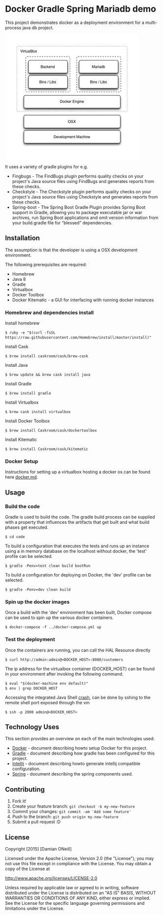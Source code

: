 # Docker Gradle Spring Mariadb demo

This project demonstrates docker as a deployment environment for a multi-process java db project.

![Alt text](./docs/demo.png?raw=true "Demo Architecture")

It uses a variety of gradle plugins for e.g.

* Fingbugs - The FindBugs plugin performs quality checks on your project's Java source files using FindBugs and generates reports from these checks.
* Checkstyle - The Checkstyle plugin performs quality checks on your project's Java source files using Checkstyle and generates reports from these checks.
* Spring-boot - The Spring Boot Gradle Plugin provides Spring Boot support in Gradle, allowing you to package executable jar or war archives, run Spring Boot applications and omit version information from your build.gradle file for “blessed” dependencies.


## Installation

The assumption is that the developer is using a OSX development environment.

The following prerequisites are required:

- Homebrew
- Java 8
- Gradle
- Virtualbox
- Docker Toolbox
- Docker Kitematic - a GUI for interfacing with running docker instances

### Homebrew and dependencies install

Install homebrew 

    $ ruby -e "$(curl -fsSL https://raw.githubusercontent.com/Homebrew/install/master/install)" 

Install Cask

    $ brew install caskroom/cask/brew-cask 
     
Install Java

    $ brew update && brew cask install java 
     
Install Gradle

    $ brew install gradle 
     
Install Virtualbox 

    $ brew cask install virtualbox 

Install Docker Toolbox 

    $ brew install Caskroom/cask/dockertoolbox 
    
Install Kitematic

    $ brew install Caskroom/cask/kitematic 
    

### Docker Setup
Instructions for setting up a virtualbox hosting a docker os can be found here [docker.md](./docs/docker.md).
    
## Usage

### Build the code
Gradle is used to build the code.  The gradle build process can be supplied with a property that influences the artifacts that get built
and what build phases get executed.

    $ cd code
    
To build a configuration that executes the tests and runs up an instance using a in memory database on the localhost without docker, the 'test' profile can be selected.
    
    $ gradle -Penv=test clean build bootRun
    
To build a configuration for deploying on Docker, the 'dev' profile can be selected.
    
    $ gradle -Penv=dev clean build

### Spin up the docker images
Once a build with the 'dev' environment has been built, Docker compose can be used to spin up the various docker containers.

    $ docker-compose -f ../docker-compose.yml up
    
### Test the deployment
Once the containers are running, you can call the HAL Resource directly 

    $ curl http://admin:admin@<DOCKER_HOST>:8080/customers

The ip address for the virtualbox container (DOCKER_HOST) can be found in your environment after invoking the following command.

    $ eval "$(docker-machine env default)"
    $ env | grep DOCKER_HOST
    
Accessing the integrated Java Shell [crash](http://docs.spring.io/spring-boot/docs/current/reference/html/production-ready-remote-shell.html), can be done by sshing to the remote shell port exposed through the vm

    $ ssh -p 2000 admin@<DOCKER_HOST>


## Technology Uses
This section provides an overview on each of the main technologies used: 

* [Docker](./docs/docker.md) - document describing howto setup Docker for this project.
* [Gradle](./docs/gradle.md) - document describing how gradle has been configured for this project.
* [Intellij](./docs/intellij.md) - document describing howto generate intellij compatible configuration.
* [Spring](./docs/spring.md) - document describing the spring components used.

## Contributing

1. Fork it!
2. Create your feature branch: `git checkout -b my-new-feature`
3. Commit your changes: `git commit -am 'Add some feature'`
4. Push to the branch: `git push origin my-new-feature`
5. Submit a pull request :D

## License

Copyright [2015] [Damian ONeill]

Licensed under the Apache License, Version 2.0 (the "License");
you may not use this file except in compliance with the License.
You may obtain a copy of the License at

http://www.apache.org/licenses/LICENSE-2.0

Unless required by applicable law or agreed to in writing, software
distributed under the License is distributed on an "AS IS" BASIS,
WITHOUT WARRANTIES OR CONDITIONS OF ANY KIND, either express or implied.
See the License for the specific language governing permissions and
limitations under the License.
